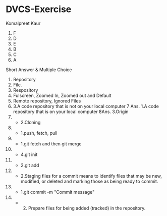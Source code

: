 # DVCS-Exercise
Komalpreet Kaur



1. F
2. D
3. E
4. B
5. C
6. A

Short Answer & Multiple Choice

1. Repository
2. File.
3. Respository
4. Fulscreen, Zoomed In, Zoomed out and Default
5. Remote repository, Ignored Files
6. 3.A code repository that is not on your local computer
7 Ans. 1.A code repository that is on your local computer
8Ans. 3.Origin
9. - 2.Cloning
10. - 1.push, fetch, pull
11. - 1.git fetch and then git merge
12. - 4.git init
13. - 2.git add
14. - 2.Staging files for a commit means to identify files that
may be new, modified, or deleted and marking those as being ready to commit.
15. - 1.git commit -m "Commit message"
16. - 2. Prepare files for being added (tracked) in the
repository.



